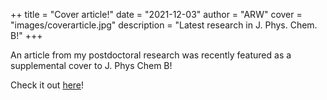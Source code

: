 ++
title = "Cover article!"
date = "2021-12-03"
author = "ARW"
cover = "images/coverarticle.jpg"
description = "Latest research in J. Phys. Chem. B!"
+++

An article from my postdoctoral research was recently featured as a supplemental cover to J. Phys Chem B!

Check it out [here](https://pubs.acs.org/toc/jpcbfk/125/45)!

